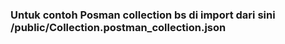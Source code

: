 ### Untuk contoh Posman collection bs di import dari sini /public/Collection.postman_collection.json
